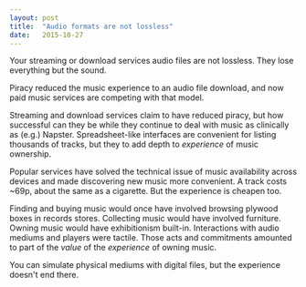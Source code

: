 ```yaml
---
layout: post
title:  "Audio formats are not lossless"
date:   2015-10-27
---
```


Your streaming or download services audio files are not lossless.
They lose everything but the sound.

Piracy reduced the music experience to an audio file download, and now paid music services are competing with that model.

Streaming and download services claim to have reduced piracy, but how successful can they be while they continue to deal with music as clinically as (e.g.) Napster. Spreadsheet-like interfaces are convenient for listing thousands of tracks, but they to add depth to _experience_ of music ownership.

Popular services have solved the technical issue of music availability across devices and made discovering new music more convenient.
A track costs ~69p, about the same as a cigarette.
But the experience is cheapen too.

Finding and buying music would once have involved browsing plywood boxes in records stores.
Collecting music would have involved furniture.
Owning music would have exhibitionism built-in.
Interactions with audio mediums and players were tactile.
Those acts and commitments amounted to part of the _value_ of the _experience_ of owning music.


You can simulate physical mediums with digital files, but the experience doesn't end there.
